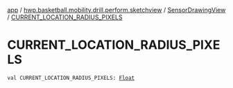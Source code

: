 [app](../../index.md) / [hwp.basketball.mobility.drill.perform.sketchview](../index.md) / [SensorDrawingView](index.md) / [CURRENT_LOCATION_RADIUS_PIXELS](.)

# CURRENT_LOCATION_RADIUS_PIXELS

`val CURRENT_LOCATION_RADIUS_PIXELS: `[`Float`](https://kotlinlang.org/api/latest/jvm/stdlib/kotlin/-float/index.html)